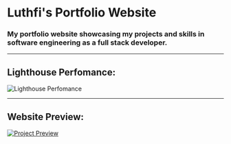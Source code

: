 # Luthfi's Portfolio Website
### My portfolio website showcasing my projects and skills in software engineering as a full stack developer.
---
## Lighthouse Perfomance:
![Lighthouse Perfomance](https://github.com/user-attachments/assets/13be413a-1a99-4ee1-a082-e6235a51ad71)

---
## Website Preview:
[![Project Preview](https://github.com/user-attachments/assets/7cf210f7-8fb3-4392-aaac-86cb8f1687c2)](https://bit.ly/Luthfi-Web-Portfolio)

